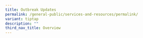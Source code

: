```yaml
---
title: Outbreak Updates
permalink: /general-public/services-and-resources/permalink/
variant: tiptap
description: ""
third_nav_title: Overview
---
```

